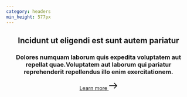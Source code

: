 ```yaml
---
category: headers
min_height: 577px
---
```


<header class="bg-gray-900">
  <div class="container mx-auto px-8">
    <div class="py-16 md:max-w-lg md:py-32">
      <h2 class="text-3xl font-serif font-bold tracking-wide text-gray-200 leading-none mb-8 md:text-5xl">
        Incidunt ut eligendi est sunt autem pariatur
      </h2>
      <h3 class="text-lg tracking-wide text-gray-500 mt-4 pb-5 mb-4 border-b border-gray-700">
        Dolores numquam laborum quis expedita voluptatem aut repellat quae.Voluptatem aut laborum qui pariatur
        reprehenderit repellendus illo enim exercitationem.
      </h3>
      <a href="#" class="flex items-center cursor-pointer text-{primary}-500 hover:text-{primary}-600 tracking-wide text-lg font-medium">
        Learn more
        <svg xmlns="http://www.w3.org/2000/svg" width="24" height="24" viewBox="0 0 24 24" class="ml-2 w-4">
          <g stroke-linecap="round" stroke-linejoin="round" stroke-width="2" fill="currentColor" stroke="currentColor">
              <line fill="none" stroke-miterlimit="10" x1="2" y1="12" x2="22" y2="12"></line>
              <polyline fill="none" stroke="currentColor" stroke-miterlimit="10" points="15,5 22,12 15,19 "></polyline>
          </g>
        </svg>
      </a>
    </div>
  </div>
</header>
